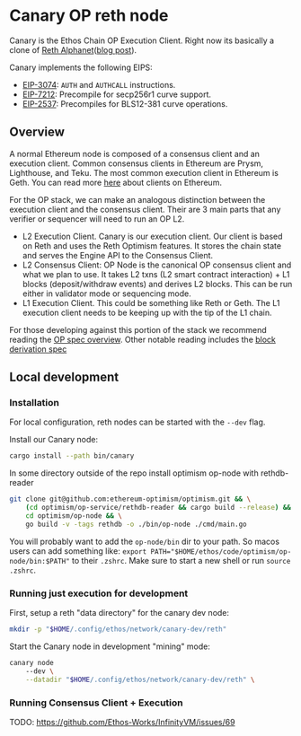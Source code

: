 # Canary OP reth node

Canary is the Ethos Chain OP Execution Client. Right now its basically a clone of [Reth Alphanet][5]([blog post][4]).

Canary implements the following EIPS:
 - [EIP-3074](https://eips.ethereum.org/EIPS/eip-3074): `AUTH` and `AUTHCALL` instructions.
 - [EIP-7212](https://eips.ethereum.org/EIPS/eip-7212): Precompile for secp256r1 curve support.
 - [EIP-2537](https://eips.ethereum.org/EIPS/eip-2537): Precompiles for BLS12-381 curve operations.

## Overview

A normal Ethereum node is composed of a consensus client and an execution client. Common consensus clients in Ethereum are Prysm, Lighthouse, and Teku. The most common execution client in Ethereum is Geth. You can read more [here][1] about clients on Ethereum.

For the OP stack, we can make an analogous distinction between the execution client and the consensus client. Their are 3 main parts that any verifier or sequencer will need to run an OP L2.

- L2 Execution Client. Canary is our execution client. Our client is based on Reth and uses the Reth Optimism features. It stores the chain state and serves the Engine API to the Consensus Client.
- L2 Consensus Client: OP Node is the canonical OP consensus client and what we plan to use. It takes L2 txns (L2 smart contract interaction) + L1 blocks (deposit/withdraw events) and derives L2 blocks. This can be run either in validator mode or sequencing mode.
- L1 Execution Client. This could be something like Reth or Geth. The L1 execution client needs to be keeping up with the tip of the L1 chain.

For those developing against this portion of the stack we recommend reading the [OP spec overview][2]. Other notable reading includes the [block derivation spec][3]

## Local development

### Installation

For local configuration, reth nodes can be started with the `--dev` flag.

Install our Canary node:

```sh
cargo install --path bin/canary
```

In some directory outside of the repo install optimism op-node with rethdb-reader

```sh
git clone git@github.com:ethereum-optimism/optimism.git && \
    (cd optimism/op-service/rethdb-reader && cargo build --release) && \ 
    cd optimism/op-node && \
    go build -v -tags rethdb -o ./bin/op-node ./cmd/main.go 
```

You will probably want to add the `op-node/bin` dir to your path. So macos users can add something like: `export PATH="$HOME/ethos/code/optimism/op-node/bin:$PATH"` to their `.zshrc`. Make sure to start a new shell or run `source .zshrc`.

### Running just execution for development

First, setup a reth "data directory" for the canary dev node:

```sh
mkdir -p "$HOME/.config/ethos/network/canary-dev/reth"
```

Start the Canary node in development "mining" mode:

```sh
canary node
    --dev \
    --datadir "$HOME/.config/ethos/network/canary-dev/reth" \
```

### Running Consensus Client + Execution

TODO: https://github.com/Ethos-Works/InfinityVM/issues/69

[1]: https://ethereum.org/en/developers/docs/nodes-and-clients/client-diversity/
[2]: https://specs.optimism.io/protocol/overview.html
[3]: https://github.com/ethereum-optimism/specs/blob/main/specs/protocol/derivation.md
[4]: https://www.paradigm.xyz/2024/04/reth-alphanet
[5]: https://github.com/paradigmxyz/alphanet